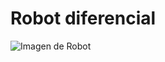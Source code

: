 # Robot diferencial

![Imagen de Robot](https://github.com/JorgeArturo/Tutorial-PIC16F18877/IMG_20200818_134036083.jpg?raw=true)

